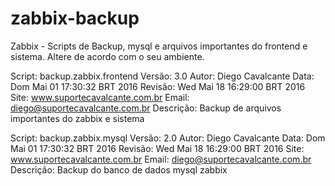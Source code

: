 # zabbix-backup
Zabbix - Scripts de Backup, mysql e arquivos importantes do frontend e sistema.
Altere de acordo com o seu ambiente.

Script: backup.zabbix.frontend
Versão: 3.0
Autor: Diego Cavalcante
Data: Dom Mai 01 17:30:32 BRT 2016
Revisão: Wed Mai 18 16:29:00 BRT 2016
Site: www.suportecavalcante.com.br
Email: <diego@suportecavalcante.com.br>
Descrição: Backup de arquivos importantes do zabbix e sistema

Script: backup.zabbix.mysql
Versão: 2.0
Autor: Diego Cavalcante
Data: Dom Mai 01 17:30:32 BRT 2016
Revisão: Wed Mai 18 16:29:00 BRT 2016
Site: www.suportecavalcante.com.br
Email: <diego@suportecavalcante.com.br>
Descrição: Backup do banco de dados mysql zabbix
